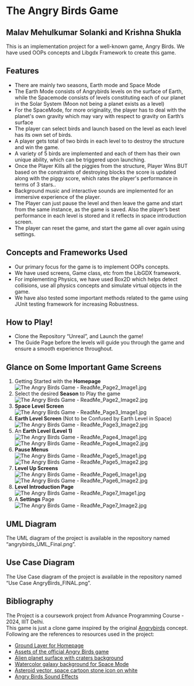 # **The Angry Birds Game**

## Malav Mehulkumar Solanki and Krishna Shukla

This is an implementation project for a well-known game, Angry Birds. We have used OOPs concepts and Libgdx Framework to create this game.

## **Features**

* There are mainly two seasons, Earth mode and Space Mode  
* The Earth Mode consists of Angrybirds levels on the surface of Earth, while the Spacemode consists of levels constituting each of our planet in the Solar System (Moon not being a planet exists as a level)  
* For the SpaceMode, for more originality, the player has to deal with the planet's own gravity which may vary with respect to gravity on Earth’s surface  
* The player can select birds and launch based on the level as each level has its own set of birds.  
* A player gets total of two birds in each level to to destroy the structure and win the game.  
* A variety of 5 birds are implemented and each of them has their own unique ability, which can be triggered upon launching.  
* Once the Player Kills all the piggies from the structure, Player Wins BUT based on the constraints of destroying blocks the score is updated along with the piggy score, which rates the player's performance in terms of 3 stars..  
* Background music and interactive sounds are implemented for an immersive experience of the player.  
* The Player can just pause the level and then leave the game and start from the same instance, as the game is saved. Also the player’s best performance in each level is stored and it reflects in space introduction screen.  
* The player can reset the game, and start the game all over again using settings.

## **Concepts and Frameworks Used**

* Our primary focus for the game is to implement OOPs concepts.  
* We have used screens, Game class, etc from the LibGDX framework.  
* For implementing Physics, we have used Box2D which helps detect collisions, use all physics concepts and simulate virtual objects in the game.  
* We have also tested some important methods related to the game using JUnit testing framework for increasing Robustness.

## **How to Play\!**

* Clone the Repository “Unreal”, and Launch the game\!  
* The Guide Page before the levels will guide you through the game and ensure a smooth experience throughout.

## **Glance on Some Important Game Screens**

1. Getting Started with the **Homepage**  
![The Angry Birds Game - ReadMe_Page2_Image1.jpg](ScreenShots%2FThe%20Angry%20Birds%20Game%20-%20ReadMe_Page2_Image1.jpg)
2. Select the desired **Season** to Play the game  
   ![The Angry Birds Game - ReadMe_Page2_Image2.jpg](ScreenShots%2FThe%20Angry%20Birds%20Game%20-%20ReadMe_Page2_Image2.jpg)  
3. **Space Level Screen**  
   ![The Angry Birds Game - ReadMe_Page3_Image1.jpg](ScreenShots%2FThe%20Angry%20Birds%20Game%20-%20ReadMe_Page3_Image1.jpg)  
4. **Earth Level Screen** (Not to be Confused by Earth Level in Space)  
    ![The Angry Birds Game - ReadMe_Page3_Image2.jpg](ScreenShots%2FThe%20Angry%20Birds%20Game%20-%20ReadMe_Page3_Image2.jpg) 
5. An **Earth Level (Level 1\)**  
   ![The Angry Birds Game - ReadMe_Page4_Image1.jpg](ScreenShots%2FThe%20Angry%20Birds%20Game%20-%20ReadMe_Page4_Image1.jpg)
![The Angry Birds Game - ReadMe_Page4_Image2.jpg](ScreenShots%2FThe%20Angry%20Birds%20Game%20-%20ReadMe_Page4_Image2.jpg) 
6. **Pause Menus**  
   ![The Angry Birds Game - ReadMe_Page5_Image1.jpg](ScreenShots%2FThe%20Angry%20Birds%20Game%20-%20ReadMe_Page5_Image1.jpg)
![The Angry Birds Game - ReadMe_Page5_Image2.jpg](ScreenShots%2FThe%20Angry%20Birds%20Game%20-%20ReadMe_Page5_Image2.jpg) 
7. **Level Up Screens**  
   ![The Angry Birds Game - ReadMe_Page6_Image1.jpg](ScreenShots%2FThe%20Angry%20Birds%20Game%20-%20ReadMe_Page6_Image1.jpg)
![The Angry Birds Game - ReadMe_Page6_Image2.jpg](ScreenShots%2FThe%20Angry%20Birds%20Game%20-%20ReadMe_Page6_Image2.jpg)  
8. **Level Introduction Page**  
![The Angry Birds Game - ReadMe_Page7_Image1.jpg](ScreenShots%2FThe%20Angry%20Birds%20Game%20-%20ReadMe_Page7_Image1.jpg) 
9. A **Settings** Page  
   ![The Angry Birds Game - ReadMe_Page7_Image2.jpg](ScreenShots%2FThe%20Angry%20Birds%20Game%20-%20ReadMe_Page7_Image2.jpg)

## **UML Diagram**

The UML diagram of the project is available in the repository named “angrybirds\_UML\_Final.png”.

## **Use Case Diagram**

The Use Case diagram of the project is available in the repository named “Use Case AngryBirds\_FINAL.png”.

## **Bibliography**

The Project is a coursework project from Advance Programming Course \- 2024, IIIT Delhi.  
This game is just a clone game inspired by the original [Angrybirds](https://www.angrybirds.com/) concept.  
Following are the references to resources used in the project:

* [Ground Layer for Homepage](https://www.freepik.com/premium-vector/soil-ground-with-layers-grass-roots-stones-earth-sections-cartoon-style-isolated-white_42830575.htm)  
* [Assets of the official Angry Birds game](https://angrybirds.fandom.com/wiki/)  
* [Alien planet surface with craters background](https://www.freepik.com/free-vector/alien-planet-surface-with-craters_158725403.htm#query=cartoon%20galaxy&position=20&from_view=keyword&track=ais_hybrid-rr-similar&uuid=8648e6ba-33e7-48b5-b9ec-58ccee870da5)  
* [Watercolor galaxy background for Space Mode](https://www.freepik.com/free-vector/watercolor-galaxy-background_22379925.htm#from_view=detail_alsolike)  
* [Asteroid vector, space cartoon stone icon on white](https://stock.adobe.com/in/search?filters%5Bcontent_type%3Aphoto%5D=1&filters%5Bcontent_type%3Aillustration%5D=1&filters%5Bcontent_type%3Azip_vector%5D=1&filters%5Bcontent_type%3Avideo%5D=1&filters%5Bcontent_type%3Atemplate%5D=1&filters%5Bcontent_type%3A3d%5D=1&filters%5Bcontent_type%3Aaudio%5D=0&filters%5Binclude_stock_enterprise%5D=0&filters%5Bis_editorial%5D=0&filters%5Bfree_collection%5D=0&filters%5Bcontent_type%3Aimage%5D=1&k=meteor+cartoon&order=relevance&native_visual_search=&similar_content_id=534227265&model_id=&serie_id=&find_similar_by=all&prevk=meteor+cartoon&search_page=1&search_type=visual-search-drag&get_facets=0&asset_id=534227265)  
* [Angry Birds Sound Effects](https://www.youtube.com/watch?v=aC7WmIg0-jE&list=PLOzq9UaUVwymzqFU0bNIGNpk11XYZdR8t&index=14&ab_channel=AngryTubeCommunityChannel)
